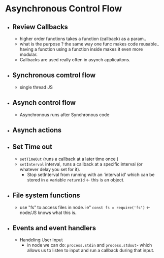 # Asynchronous Control Flow

* ## Review Callbacks
  * higher order functions takes a function (callback) as a param..
  * what is the purpose ? the same way one func makes code reusable.. having a function using a function inside makes it even more modular. 
  * Callbacks are used really often in asynch applicaitons.
* ## Synchronous comtrol flow
  * single thread JS

* ## Asynch control flow
  * Asynchronous runs after Synchronous code
* ## Asynch actions
* ## Set Time out
  * `setTimeOut` (runs a callback at a later time once )
   * `setInterval` interval, runs a callback at a specific interval (or whatever delay you set for it).
      * Stop setInterval from running with an 'interval id' which can be stored in a variable `returnId` <- this is an object. 
* ## File system functions
  * use "fs" to access files in node. ie" `const fs = require('fs')` <- node/JS knows what this is.
* ## Events and event handlers
  * Handeling User Input
    * in node we can do: `process.stdin` and `process.stdout`- which allows us to listen to input and run a callback during that input. 